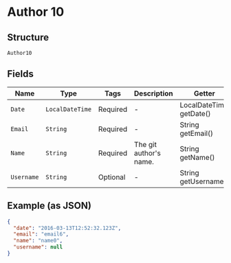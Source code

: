 
# Author 10

## Structure

`Author10`

## Fields

| Name | Type | Tags | Description | Getter | Setter |
|  --- | --- | --- | --- | --- | --- |
| `Date` | `LocalDateTime` | Required | - | LocalDateTime getDate() | setDate(LocalDateTime date) |
| `Email` | `String` | Required | - | String getEmail() | setEmail(String email) |
| `Name` | `String` | Required | The git author's name. | String getName() | setName(String name) |
| `Username` | `String` | Optional | - | String getUsername() | setUsername(String username) |

## Example (as JSON)

```json
{
  "date": "2016-03-13T12:52:32.123Z",
  "email": "email6",
  "name": "name0",
  "username": null
}
```

